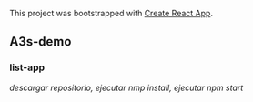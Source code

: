 This project was bootstrapped with [Create React App](https://github.com/facebook/create-react-app).

## A3s-demo
### list-app
_descargar repositorio, ejecutar nmp install, ejecutar npm start_
